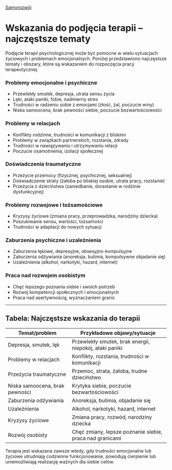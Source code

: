 [Samorozwój](index.md)

# Wskazania do podjęcia terapii – najczęstsze tematy

Podjęcie terapii psychologicznej może być pomocne w wielu sytuacjach życiowych i problemach emocjonalnych. Poniżej przedstawiono najczęstsze tematy i obszary, które są wskazaniem do rozpoczęcia pracy terapeutycznej.

### Problemy emocjonalne i psychiczne

- Przewlekły smutek, depresja, utrata sensu życia
- Lęki, ataki paniki, fobie, nadmierny stres
- Trudności w radzeniu sobie z emocjami (złość, żal, poczucie winy)
- Niska samoocena, brak pewności siebie, poczucie bezwartościowości

### Problemy w relacjach

- Konflikty rodzinne, trudności w komunikacji z bliskimi
- Problemy w związkach partnerskich, rozstania, zdrady
- Trudności w nawiązywaniu i utrzymywaniu relacji
- Poczucie osamotnienia, izolacji społecznej

### Doświadczenia traumatyczne

- Przeżycie przemocy (fizycznej, psychicznej, seksualnej)
- Doświadczenie straty (żałoba po bliskiej osobie, utrata pracy, rozstanie)
- Przeżycia z dzieciństwa (zaniedbanie, dorastanie w rodzinie dysfunkcyjnej)

### Problemy rozwojowe i tożsamościowe

- Kryzysy życiowe (zmiana pracy, przeprowadzka, narodziny dziecka)
- Poszukiwanie sensu, wartości, tożsamości
- Trudności w adaptacji do nowych sytuacji

### Zaburzenia psychiczne i uzależnienia

- Zaburzenia lękowe, depresyjne, obsesyjno-kompulsyjne
- Zaburzenia odżywiania (anoreksja, bulimia, kompulsywne objadanie się)
- Uzależnienia (alkohol, narkotyki, hazard, internet)

### Praca nad rozwojem osobistym

- Chęć lepszego poznania siebie i swoich potrzeb
- Rozwój kompetencji społecznych i emocjonalnych
- Praca nad asertywnością, wyznaczaniem granic

---

## Tabela: Najczęstsze wskazania do terapii

| Temat/problem                      | Przykładowe objawy/sytuacje                                  |
|-------------------------------------|--------------------------------------------------------------|
| Depresja, smutek, lęk              | Przewlekły smutek, brak energii, niepokój, ataki paniki      |
| Problemy w relacjach               | Konflikty, rozstania, trudności w komunikacji                |
| Przeżycia traumatyczne             | Przemoc, strata, żałoba, trudne dzieciństwo                  |
| Niska samoocena, brak pewności     | Krytyka siebie, poczucie bezwartościowości                   |
| Zaburzenia odżywiania              | Anoreksja, bulimia, objadanie się                            |
| Uzależnienia                       | Alkohol, narkotyki, hazard, internet                         |
| Kryzysy życiowe                    | Zmiana pracy, rozwód, narodziny dziecka                      |
| Rozwój osobisty                    | Chęć zmiany, lepsze poznanie siebie, praca nad granicami     |

Terapia jest wskazana zawsze wtedy, gdy trudności emocjonalne lub życiowe utrudniają codzienne funkcjonowanie, powodują cierpienie lub uniemożliwiają realizację ważnych dla siebie celów.
